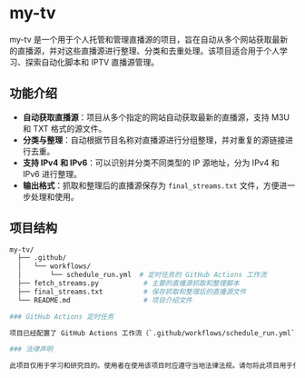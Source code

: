 # my-tv

my-tv 是一个用于个人托管和管理直播源的项目，旨在自动从多个网站获取最新的直播源，并对这些直播源进行整理、分类和去重处理。该项目适合用于个人学习、探索自动化脚本和 IPTV 直播源管理。

## 功能介绍

- **自动获取直播源**：项目从多个指定的网站自动获取最新的直播源，支持 M3U 和 TXT 格式的源文件。
- **分类与整理**：自动根据节目名称对直播源进行分组整理，并对重复的源链接进行去重。
- **支持 IPv4 和 IPv6**：可以识别并分类不同类型的 IP 源地址，分为 IPv4 和 IPv6 进行整理。
- **输出格式**：抓取和整理后的直播源保存为 `final_streams.txt` 文件，方便进一步处理和使用。

## 项目结构

```bash
my-tv/
  ├── .github/
  │   └── workflows/
  │       └── schedule_run.yml  # 定时任务的 GitHub Actions 工作流
  ├── fetch_streams.py           # 主要的直播源抓取和整理脚本
  ├── final_streams.txt          # 保存抓取和整理后的直播源文件
  └── README.md                  # 项目介绍文件

### GitHub Actions 定时任务

项目已经配置了 GitHub Actions 工作流（`.github/workflows/schedule_run.yml`），它会每天 UTC 时间的 00:00 和 12:00 自动运行脚本抓取最新的直播源，并将结果推送到仓库。

### 法律声明

此项目仅用于学习和研究目的。使用者在使用该项目时应遵守当地法律法规。请勿将此项目用于任何违反法律的活动。项目作者不对因使用此项目造成的任何法律问题负责。
